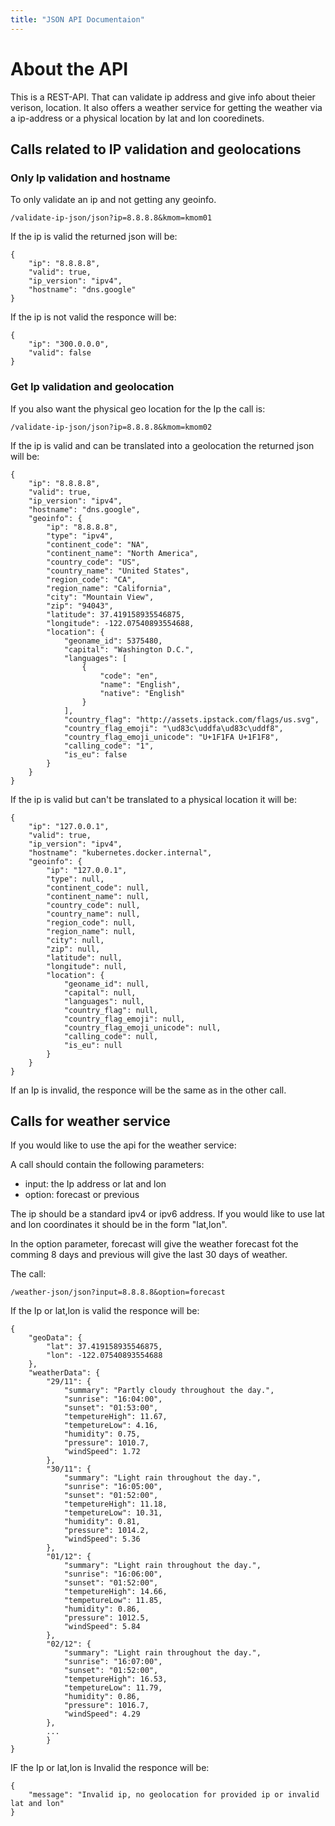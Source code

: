 ```yaml
---
title: "JSON API Documentaion"
---
```

# About the API

This is a REST-API. That can validate ip address and give info about theier verison, location. It also offers a weather service for getting the weather via a ip-address or a
physical location by lat and lon cooredinets.

## Calls related to IP validation and geolocations

### Only Ip validation and hostname
To only validate an ip and not getting any geoinfo.
```
/validate-ip-json/json?ip=8.8.8.8&kmom=kmom01
```

If the ip is valid the returned json will be:
```
{
    "ip": "8.8.8.8",
    "valid": true,
    "ip_version": "ipv4",
    "hostname": "dns.google"
}
```

If the ip is not valid the responce will be:
```
{
    "ip": "300.0.0.0",
    "valid": false
}
```

### Get Ip validation and geolocation
If you also want the physical geo location for the Ip the call is:
```
/validate-ip-json/json?ip=8.8.8.8&kmom=kmom02
```

If the ip is valid and can be translated into a geolocation the returned json will be:
```
{
    "ip": "8.8.8.8",
    "valid": true,
    "ip_version": "ipv4",
    "hostname": "dns.google",
    "geoinfo": {
        "ip": "8.8.8.8",
        "type": "ipv4",
        "continent_code": "NA",
        "continent_name": "North America",
        "country_code": "US",
        "country_name": "United States",
        "region_code": "CA",
        "region_name": "California",
        "city": "Mountain View",
        "zip": "94043",
        "latitude": 37.419158935546875,
        "longitude": -122.07540893554688,
        "location": {
            "geoname_id": 5375480,
            "capital": "Washington D.C.",
            "languages": [
                {
                    "code": "en",
                    "name": "English",
                    "native": "English"
                }
            ],
            "country_flag": "http://assets.ipstack.com/flags/us.svg",
            "country_flag_emoji": "\ud83c\uddfa\ud83c\uddf8",
            "country_flag_emoji_unicode": "U+1F1FA U+1F1F8",
            "calling_code": "1",
            "is_eu": false
        }
    }
}
```

If the ip is valid but can't be translated to a physical location it will be:
```
{
    "ip": "127.0.0.1",
    "valid": true,
    "ip_version": "ipv4",
    "hostname": "kubernetes.docker.internal",
    "geoinfo": {
        "ip": "127.0.0.1",
        "type": null,
        "continent_code": null,
        "continent_name": null,
        "country_code": null,
        "country_name": null,
        "region_code": null,
        "region_name": null,
        "city": null,
        "zip": null,
        "latitude": null,
        "longitude": null,
        "location": {
            "geoname_id": null,
            "capital": null,
            "languages": null,
            "country_flag": null,
            "country_flag_emoji": null,
            "country_flag_emoji_unicode": null,
            "calling_code": null,
            "is_eu": null
        }
    }
}
```

If an Ip is invalid, the responce will be the same as in the other call.

## Calls for weather service
If you would like to use the api for the weather service:

A call should contain the following parameters:

* input: the Ip address or lat and lon
* option: forecast or previous

The ip should be a standard ipv4 or ipv6 address. If you would like to use lat and lon coordinates it should be in the form "lat,lon".

In the option parameter, forecast will give the weather forecast fot the comming 8 days and previous will give the last 30 days of weather.

The call:
```
/weather-json/json?input=8.8.8.8&option=forecast
```

If the Ip or lat,lon is valid the responce will be:
```
{
    "geoData": {
        "lat": 37.419158935546875,
        "lon": -122.07540893554688
    },
    "weatherData": {
        "29/11": {
            "summary": "Partly cloudy throughout the day.",
            "sunrise": "16:04:00",
            "sunset": "01:53:00",
            "tempetureHigh": 11.67,
            "tempetureLow": 4.16,
            "humidity": 0.75,
            "pressure": 1010.7,
            "windSpeed": 1.72
        },
        "30/11": {
            "summary": "Light rain throughout the day.",
            "sunrise": "16:05:00",
            "sunset": "01:52:00",
            "tempetureHigh": 11.18,
            "tempetureLow": 10.31,
            "humidity": 0.81,
            "pressure": 1014.2,
            "windSpeed": 5.36
        },
        "01/12": {
            "summary": "Light rain throughout the day.",
            "sunrise": "16:06:00",
            "sunset": "01:52:00",
            "tempetureHigh": 14.66,
            "tempetureLow": 11.85,
            "humidity": 0.86,
            "pressure": 1012.5,
            "windSpeed": 5.84
        },
        "02/12": {
            "summary": "Light rain throughout the day.",
            "sunrise": "16:07:00",
            "sunset": "01:52:00",
            "tempetureHigh": 16.53,
            "tempetureLow": 11.79,
            "humidity": 0.86,
            "pressure": 1016.7,
            "windSpeed": 4.29
        },
        ...
        }
}
```

IF the Ip or lat,lon is Invalid the responce will be:
```
{
    "message": "Invalid ip, no geolocation for provided ip or invalid lat and lon"
}
```
